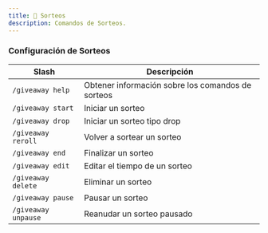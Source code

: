 ```yaml
---
title: 🎉 Sorteos
description: Comandos de Sorteos.
---
```


### Configuración de Sorteos

| Slash                     | Descripción                                                |
| ------------------------- | ---------------------------------------------------------- |
| `/giveaway help`          | Obtener información sobre los comandos de sorteos          |
| `/giveaway start`         | Iniciar un sorteo                                          |
| `/giveaway drop`          | Iniciar un sorteo tipo drop                                |
| `/giveaway reroll`        | Volver a sortear un sorteo                                 |
| `/giveaway end`           | Finalizar un sorteo                                        |
| `/giveaway edit`          | Editar el tiempo de un sorteo                              |
| `/giveaway delete`        | Eliminar un sorteo                                         |
| `/giveaway pause`         | Pausar un sorteo                                           |
| `/giveaway unpause`       | Reanudar un sorteo pausado                                 |

